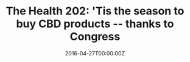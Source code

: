 ---
date: '2016-04-27T00:00:00Z'
external_link: https://web.archive.org/web/20210616170256/https://www.washingtonpost.com/news/powerpost/paloma/the-health-202/2019/12/02/the-health-202-tis-the-season-to-buy-cbd-products-thanks-to-congress/5de3d3a288e0fa652bbbdaf8/
image:
  focal_point: Smart
original_link: https://www.washingtonpost.com/news/powerpost/paloma/the-health-202/2019/12/02/the-health-202-tis-the-season-to-buy-cbd-products-thanks-to-congress/5de3d3a288e0fa652bbbdaf8/
summary: '"The lucrative operation at times involved moving thousands of pounds of
  marijuana and narcotics each week from narco-traffickers into the United States
  to destinations across the country, using standard cardboard boxes that were carefully
  routed through the private mail carriers trucking and delivery systems, authorities
  said," our Post colleague Arelis R. Hernandez reports. "Four UPS employees have
  been charged with drug trafficking in state court, and court records show that at
  least 11 people -- including two UPS supervisors and drivers -- have been arrested
  in the past two weeks on a slew of state charges stemming from the decade-long investigation
  by a task force of local, state and federal law enforcement."'
title: 'The Health 202: ''Tis the season to buy CBD products -- thanks to Congress'
---